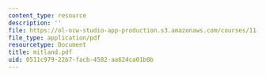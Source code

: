 ```yaml
---
content_type: resource
description: ''
file: https://ol-ocw-studio-app-production.s3.amazonaws.com/courses/11-332j-urban-design-fall-2003/0511c97922b7facb4582aa624ca01b0b_mitland.pdf
file_type: application/pdf
resourcetype: Document
title: mitland.pdf
uid: 0511c979-22b7-facb-4582-aa624ca01b0b
---
```

